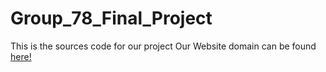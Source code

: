 # Group_78_Final_Project
This is the sources code for our project
Our Website domain can be found <a href="randomshit.xyz">here!<a>
